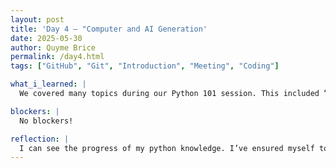 ```yaml
---
layout: post
title: 'Day 4 – "Computer and AI Generation'
date: 2025-05-30
author: Quyme Brice
permalink: /day4.html
tags: ["GitHub", "Git", "Introduction", "Meeting", "Coding"]

what_i_learned: |
  We covered many topics during our Python 101 session. This included “True and False”, “Boolean”, and “If and Else”. These codes can be plugged into a program to receive exact results. I learned that you must tell the computer every detail so the program can understand what you are trying to do. We were able to apply our knowledge by using replit and playing kahoot. This allowed us to see where we really are at.

blockers: |
  No blockers!

reflection: |
  I can see the progress of my python knowledge. I’ve ensured myself to ask a lot of questions. This expanded my thoughts to see how to execute different python programs. After lunch we had a presentation on Generative AI. How AI generates certain results. Learning, Thinking, and Communicating. We generated our own product. I made a song using “suno”. We played kahoot to confirm the information we learned in the presentation. We talked about ”LLMS”. This stands for Large Language Models.
---
```

